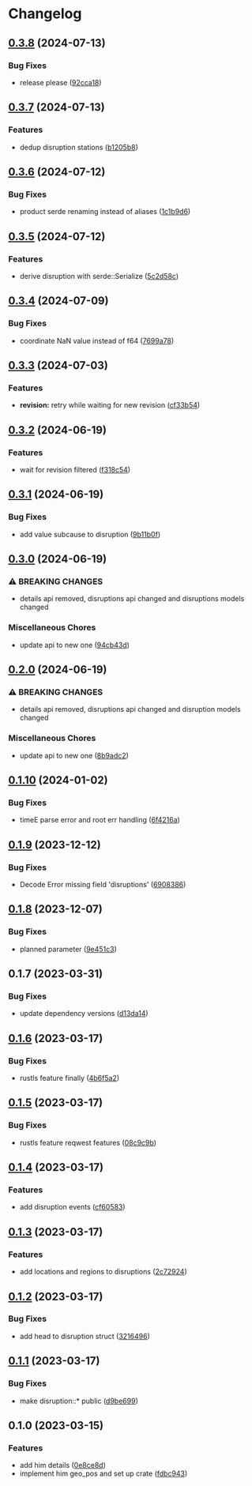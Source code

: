 # Changelog

## [0.3.8](https://github.com/AdriDevelopsThings/strecken-info-rs/compare/v0.3.7...v0.3.8) (2024-07-13)


### Bug Fixes

* release please ([92cca18](https://github.com/AdriDevelopsThings/strecken-info-rs/commit/92cca18ecd89bedc06f34eb9692bcbc566bb304f))

## [0.3.7](https://github.com/AdriDevelopsThings/strecken-info-rs/compare/v0.3.6...v0.3.7) (2024-07-13)


### Features

* dedup disruption stations ([b1205b8](https://github.com/AdriDevelopsThings/strecken-info-rs/commit/b1205b81646a36feb61fb7bdbe3019772d6958bc))

## [0.3.6](https://github.com/AdriDevelopsThings/strecken-info-rs/compare/v0.3.5...v0.3.6) (2024-07-12)


### Bug Fixes

* product serde renaming instead of aliases ([1c1b9d6](https://github.com/AdriDevelopsThings/strecken-info-rs/commit/1c1b9d641295c6a76600618dff6616d3c4a21fa5))

## [0.3.5](https://github.com/AdriDevelopsThings/strecken-info-rs/compare/v0.3.4...v0.3.5) (2024-07-12)


### Features

* derive disruption with serde::Serialize ([5c2d58c](https://github.com/AdriDevelopsThings/strecken-info-rs/commit/5c2d58cfb0fc23819ffaa7e2359b758e1a4ff2c0))

## [0.3.4](https://github.com/AdriDevelopsThings/strecken-info-rs/compare/v0.3.3...v0.3.4) (2024-07-09)


### Bug Fixes

* coordinate NaN value instead of f64 ([7699a78](https://github.com/AdriDevelopsThings/strecken-info-rs/commit/7699a784dd94f34cef63b01b0eca5505d871b384))

## [0.3.3](https://github.com/AdriDevelopsThings/strecken-info-rs/compare/v0.3.2...v0.3.3) (2024-07-03)


### Features

* **revision:** retry while waiting for new revision ([cf33b54](https://github.com/AdriDevelopsThings/strecken-info-rs/commit/cf33b548af94221074f71b8e7987fcca3fc7e138))

## [0.3.2](https://github.com/AdriDevelopsThings/strecken-info-rs/compare/v0.3.1...v0.3.2) (2024-06-19)


### Features

* wait for revision filtered ([f318c54](https://github.com/AdriDevelopsThings/strecken-info-rs/commit/f318c544b3d97bd014a90b61efbccae16c03b503))

## [0.3.1](https://github.com/AdriDevelopsThings/strecken-info-rs/compare/v0.3.0...v0.3.1) (2024-06-19)


### Bug Fixes

* add value subcause to disruption ([9b11b0f](https://github.com/AdriDevelopsThings/strecken-info-rs/commit/9b11b0f32901ba1305bd968193ff28ec552f3e40))

## [0.3.0](https://github.com/AdriDevelopsThings/strecken-info-rs/compare/v0.2.0...v0.3.0) (2024-06-19)


### ⚠ BREAKING CHANGES

* details api removed, disruptions api changed and disruptions models changed

### Miscellaneous Chores

* update api to new one ([94cb43d](https://github.com/AdriDevelopsThings/strecken-info-rs/commit/94cb43d17d10eb7ba9705c1e511496dbd40af9d3))

## [0.2.0](https://github.com/AdriDevelopsThings/strecken-info-rs/compare/v0.1.10...v0.2.0) (2024-06-19)


### ⚠ BREAKING CHANGES

* details api removed, disruptions api changed and disruption models changed

### Miscellaneous Chores

* update api to new one ([8b9adc2](https://github.com/AdriDevelopsThings/strecken-info-rs/commit/8b9adc22616e5172babd44948db197c18cc8ff48))

## [0.1.10](https://github.com/AdriDevelopsThings/strecken-info-rs/compare/v0.1.9...v0.1.10) (2024-01-02)


### Bug Fixes

* timeE parse error and root err handling ([6f4216a](https://github.com/AdriDevelopsThings/strecken-info-rs/commit/6f4216a3c13623d358ea40c29dc68f35be5cc3b3))

## [0.1.9](https://github.com/AdriDevelopsThings/strecken-info-rs/compare/v0.1.8...v0.1.9) (2023-12-12)


### Bug Fixes

* Decode Error missing field 'disruptions' ([6908386](https://github.com/AdriDevelopsThings/strecken-info-rs/commit/6908386496afe1ebaa56e1211a63ba4ca8c07e9d))

## [0.1.8](https://github.com/AdriDevelopsThings/strecken-info-rs/compare/v0.1.7...v0.1.8) (2023-12-07)


### Bug Fixes

* planned parameter ([9e451c3](https://github.com/AdriDevelopsThings/strecken-info-rs/commit/9e451c3394fff3b10687d961ddce91d4b1704052))

## 0.1.7 (2023-03-31)

### Bug Fixes

* update dependency versions ([d13da14](https://github.com/AdriDevelopsThings/strecken-info-rs/commit/d13da14751c07c27578ac99c373e356515602b81))

## [0.1.6](https://github.com/AdriDevelopsThings/strecken-info-rs/compare/v0.1.5...v0.1.6) (2023-03-17)


### Bug Fixes

* rustls feature finally ([4b6f5a2](https://github.com/AdriDevelopsThings/strecken-info-rs/commit/4b6f5a2eb997f660116e8e928d2252a2531cdddf))

## [0.1.5](https://github.com/AdriDevelopsThings/strecken-info-rs/compare/v0.1.4...v0.1.5) (2023-03-17)


### Bug Fixes

* rustls feature reqwest features ([08c9c9b](https://github.com/AdriDevelopsThings/strecken-info-rs/commit/08c9c9baa6a0d86a2f912178c199b3d38f6b795a))

## [0.1.4](https://github.com/AdriDevelopsThings/strecken-info-rs/compare/v0.1.3...v0.1.4) (2023-03-17)


### Features

* add disruption events ([cf60583](https://github.com/AdriDevelopsThings/strecken-info-rs/commit/cf605838adcd7dcd70976f2463312a003c7331f8))

## [0.1.3](https://github.com/AdriDevelopsThings/strecken-info-rs/compare/v0.1.2...v0.1.3) (2023-03-17)


### Features

* add locations and regions to disruptions ([2c72924](https://github.com/AdriDevelopsThings/strecken-info-rs/commit/2c729246e48b5c87700453890eb2dc9f4db21b46))

## [0.1.2](https://github.com/AdriDevelopsThings/strecken-info-rs/compare/v0.1.1...v0.1.2) (2023-03-17)


### Bug Fixes

* add head to disruption struct ([3216496](https://github.com/AdriDevelopsThings/strecken-info-rs/commit/3216496f8febd29eaaa82ded8f3f06ae664b8d55))

## [0.1.1](https://github.com/AdriDevelopsThings/strecken-info-rs/compare/v0.1.0...v0.1.1) (2023-03-17)


### Bug Fixes

* make disruption::* public ([d9be699](https://github.com/AdriDevelopsThings/strecken-info-rs/commit/d9be6993f65b9d83ac2aa4d9943ad536ea0ab265))

## 0.1.0 (2023-03-15)


### Features

* add him details ([0e8ce8d](https://github.com/AdriDevelopsThings/strecken-info-rs/commit/0e8ce8d1f6df9fa760d853167b11378b25f690cc))
* implement him geo_pos and set up crate ([fdbc943](https://github.com/AdriDevelopsThings/strecken-info-rs/commit/fdbc943d0222462cf0797c8e1b5bcce3dba2b88c))
